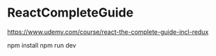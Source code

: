 # ReactCompleteGuide
https://www.udemy.com/course/react-the-complete-guide-incl-redux

npm install
npm run dev

